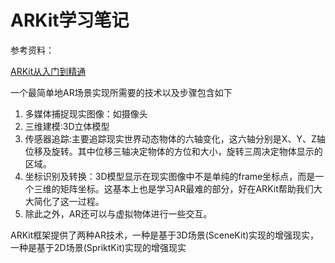 # ARKit学习笔记

参考资料：
  
  [ARKit从入门到精通](http://blog.csdn.net/qq_34047841/article/details/73435609)

一个最简单地AR场景实现所需要的技术以及步骤包含如下

  1. 多媒体捕捉现实图像：如摄像头
  2. 三维建模:3D立体模型
  3. 传感器追踪:主要追踪现实世界动态物体的六轴变化，这六轴分别是X、Y、Z轴位移及旋转。其中位移三轴决定物体的方位和大小，旋转三周决定物体显示的区域。
  4. 坐标识别及转换：3D模型显示在现实图像中不是单纯的frame坐标点，而是一个三维的矩阵坐标。这基本上也是学习AR最难的部分，好在ARKit帮助我们大大简化了这一过程。
  5. 除此之外，AR还可以与虚拟物体进行一些交互。
  
  ARKit框架提供了两种AR技术，一种是基于3D场景(SceneKit)实现的增强现实，一种是基于2D场景(SpriktKit)实现的增强现实
